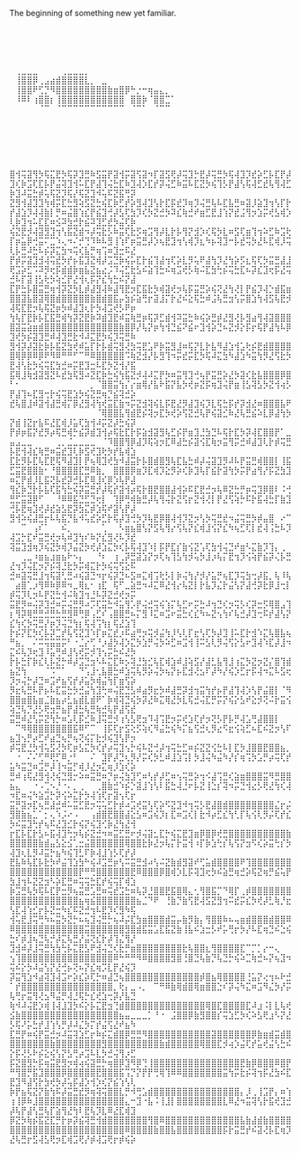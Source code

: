 The beginning of something new yet familiar.
⠀⠀⠀⠀⠀⠀⠀⠀⠀⠀⠀⠀⠀⠀⠀⠀⠀⠀⠀⠀⠀⠀⠀⠀⠀⠀⠀⠀⠀⠀
⠀⠀⠀⠀⠀⠀⠀⠀⠀⠀⠀⠀⠀⠀⠀⠀⠀⠀⠀⠀⠀⠀⠀⠀⠀⠀⠀⠀⠀⠀
⠀⠀⠀⠀⠀⠀⠀⠀⠀⠀⠀⠀⠀⠀⠀⠀⠀⠀⠀⠀⠀⠀⠀⠀⠀⠀⠀⠀⠀⠀
⠀⠀⠀⠀⠀⠀⠀⠀⠀⠀⠀⠀⠀⠀⠀⠀⠀⠀⠀⠀⠀⠀⠀⠀⠀⠀⠀⠀⠀⠀
⠀⠀⠀⠀⠀⠀⠀⠀⠀⠀⠀⠀⠀⠀⠀⠀⠀⠀⠀⠀⠀⠀⠀⠀⠀⠀⠀⠀⠀⠀
⠀⢀⣀⣀⣀⠀⠀⠀⠀⢀⣀⣀⣀⡀⠀⠀⠀⠀⠀⠀⠀⠀⠀⠀⠀⠀⠀⠀⠀⠀
⠀⢸⣿⣿⡿⢀⣠⣴⣾⣿⣿⣿⣿⣇⡀⠀⣀⠀⠀⠀⠀⠀⠀⠀⠀⠀⠀⠀⠀⠀
⠀⢸⣿⣿⠟⢋⡙⠻⣿⣿⣿⣿⣿⣿⣿⣿⣿⣷⣶⣿⡿⠓⡐⠒⢶⣤⣄⡀⠀⠀
⠀⠸⠿⠇⢰⣿⣿⡆⢸⣿⣿⣿⣿⣿⣿⣿⣿⣿⣿⣿⠀⣿⣿⡷⠈⣿⣿⣉⠁⠀
⠀⠀⠀⠀⠀⠈⠉⠀⠈⠉⠉⠉⠉⠉⠉⠉⠉⠉⠉⠉⠀⠈⠉⠁⠀⠈⠉⠉⠀⠀
⠀⠀⠀⠀⠀⠀⠀⠀⠀⠀⠀⠀⠀⠀⠀⠀⠀⠀⠀⠀⠀⠀⠀⠀⠀⠀⠀⠀⠀⠀
⠀⠀⠀⠀⠀⠀⠀⠀⠀⠀⠀⠀⠀⠀⠀⠀⠀⠀⠀⠀⠀⠀⠀⠀⠀⠀⠀⠀⠀⠀
⠀⠀⠀⠀⠀⠀⠀⠀⠀⠀⠀⠀⠀⠀⠀⠀⠀⠀⠀⠀⠀⠀⠀⠀⠀⠀⠀⠀⠀⠀
⠀⠀⠀⠀⠀⠀⠀⠀⠀⠀⠀⠀⠀⠀⠀⠀⠀⠀⠀⠀⠀⠀⠀⠀⠀⠀⠀⠀⠀⠀
⠀⠀⠀⠀⠀⠀⠀⠀⠀⠀⠀⠀⠀⠀⠀⠀⠀⠀⠀⠀⠀⠀⠀⠀⠀⠀⠀⠀⠀⠀


⣿⢺⢭⣽⢻⡳⢯⣍⣟⡳⢯⡽⣹⣛⠷⣫⣭⡟⣽⢺⡭⣽⢫⣽⠲⡏⣽⣫⢟⡼⢭⣹⡓⣟⡼⢭⣛⡳⢯⢼⣹⡹⣞⡵⣋⡧⣏⡟⡼⣹⢎⡷⣩⢏⣏⡧⡟⣬⢽⣹⢺⠥⣏⡟⣼⢹⢬⣓⣏⠷⣹⢼⡱⣏⡞⡽⢬⣋⠷⣭⠧⣏⣝⡳⢮⢹⡣⡟⣼⢣⢯⢼⣋⣞⢧⢻⢼⣋⡷⣹⠼⣭⣓⡾⢥⢯⣝⡹⢯⡜⢯⣝⣹⠺⢥⠯⣝⣯⢛⡽
⣝⣻⢺⣼⣹⣹⢳⢾⡭⣏⣓⣻⢵⣫⣝⣓⢮⣏⡷⣋⡞⡵⣻⢼⣹⢣⡗⣏⡯⣞⡹⢶⡹⢬⣛⢧⠧⣏⣧⣛⠶⣽⡸⣵⣹⢲⢣⡏⡗⡞⣼⣱⡹⢼⢼⣷⡇⡛⠶⣬⣿⢱⣎⡟⣮⣹⢚⡼⣣⢏⣳⡹⢎⡳⣝⣚⡳⠽⣎⢷⣚⠞⣶⣋⣟⣸⢱⡝⣞⣨⢻⡲⣱⡭⢞⣣⢾⡱⢇⡷⣹⢲⠥⣏⣏⠶⣪⠽⣳⣚⡗⣮⠽⣹⣋⣞⡳⣬⢏⡷
⢮⣝⣟⡺⢼⣽⣻⣹⢲⢣⣯⣝⣾⠲⡼⢭⣗⡣⠷⣭⢏⣗⡫⢶⣩⢻⡼⣇⡗⡧⢻⡝⣺⡱⢎⢯⡳⣇⠶⣫⢏⣶⢹⢲⠵⣋⠷⣩⢗⡏⡶⣥⡿⢚⣭⠍⣉⠱⢄⠲⠌⡚⢙⠹⠷⠧⣻⢸⢱⠏⡶⣭⣛⡼⡱⢦⣟⣹⢲⢣⢾⡹⣆⠳⡦⢽⣹⠒⡧⣞⢭⡳⣜⠧⣏⢾⡸⢭⢇⡧⣛⠼⣓⠧⡮⡽⣍⣳⠲⢭⢎⣧⡛⢶⢩⠶⣹⣒⠯⣜
⡟⡾⡭⣽⣹⣺⢼⢭⣞⡳⡞⡦⣯⣹⣝⢾⡼⣩⣙⡷⢮⡥⣏⡗⣮⢹⣼⢲⢏⡵⣇⡻⢥⠟⣼⢳⡹⣜⢳⡵⡫⣆⢯⢏⡳⣭⣛⣼⣸⢟⣩⡵⣋⠩⠽⡻⢖⡯⣾⣾⡷⣶⣧⣝⣦⣔⡨⠹⢬⣋⣗⣣⠮⣵⢹⣓⠮⢶⣩⢞⡣⢷⠬⣏⣳⢓⡮⢭⣓⣏⠦⡽⣎⣹⢖⡯⣜⢭⣚⠧⡏⣽⢸⣣⢗⡳⢵⣊⡟⣜⢺⢆⡯⡝⣎⢳⣓⠮⡝⣼
⣏⡟⣓⡧⣿⣭⣛⢶⢺⡽⣝⡳⣇⡾⣼⣻⢼⠷⣼⢻⣟⡲⣏⣯⣗⡳⢾⣽⢞⡲⢧⡯⣭⣛⡵⢮⢝⣜⢳⢜⡇⡟⣮⡹⢼⡑⣾⣯⣶⣿⣿⣽⣧⣿⣽⢿⣿⣾⣿⣿⣿⣿⣿⣷⣿⣾⣿⣯⡤⣳⡮⣵⢛⡖⣽⣸⡍⡗⣜⠮⣕⢯⣓⠾⣨⢧⣛⣲⢣⡭⣿⣱⢳⢼⣫⢧⣟⡺⢼⢯⣏⣟⡲⢧⢯⣝⡶⡳⠾⣼⣹⢆⡗⡳⢼⣩⢞⡣⠟⡶
⢳⢧⡏⣟⡷⡧⣏⣯⣛⢾⢳⡽⣝⣟⡷⠽⣾⣹⣟⠾⣭⢷⣛⡶⢯⡽⣋⣾⢺⠽⣭⣓⠷⢮⡵⣛⡾⣜⣻⢜⡧⣻⣴⢻⢼⣽⣿⣿⣿⣿⣽⣭⣵⣶⣾⣿⣿⣿⣿⣿⣿⣿⣿⣿⣿⣿⣿⣿⣷⣿⡿⡜⢧⡝⡶⢳⢺⣙⣮⠝⣮⠖⣹⢺⡵⣙⠦⣝⡺⡕⡯⡖⢯⡟⣼⢳⠧⡿⣹⢞⡳⡮⣽⣹⣛⠾⢼⣹⣛⣗⠺⠼⣍⣟⡳⢮⡹⢭⣛⠷
⣻⢺⡽⡼⣽⣗⡷⡧⣯⣝⣳⢞⠾⣥⡏⡗⡧⣾⢭⣻⢜⣳⢭⣟⣡⠟⡷⣭⣻⣸⠶⢯⡝⣇⡗⣧⠻⣼⣱⢺⣡⢗⡮⣟⣾⣿⣿⣿⣿⣿⢿⡿⡿⠿⡿⠟⠻⠿⠛⠛⠋⠉⠛⠿⣿⣿⣿⣿⣿⠩⢷⣝⣺⡜⡧⣻⢹⠲⡭⣞⡭⣏⡳⢯⠼⣍⣳⠳⣼⣱⠳⣭⢳⡻⣜⢫⣗⡳⣟⢼⢣⣗⡳⢮⢭⣏⣳⣚⠶⡭⣟⣹⣒⠧⣏⡳⣝⢺⡜⣯
⣯⢿⣸⢷⣺⣽⣻⣝⠧⣞⣳⢯⣻⠴⣝⣏⡷⣓⢮⢳⣯⣝⡺⢼⠼⣍⡟⡳⠶⣭⢻⣹⢚⢦⡟⣭⣛⡵⣜⡳⣽⢎⣗⣧⣿⣿⣿⡿⣿⠃⠂⠀⠀⠀⠀⠀⠀⠀⠀⠀⠀⠀⠀⡀⠈⣿⣿⣭⢳⡌⡔⣶⢿⡜⣧⠗⣯⡝⣧⡳⢞⡶⣝⡯⢶⣹⢬⡟⣶⢸⣣⢽⣣⡳⣝⢺⢴⡣⡟⣼⢹⠦⣏⣻⢒⡗⢮⢭⣟⣱⡳⢮⣝⣛⢶⡙⣮⢽⣚⡵
⣞⢧⣿⣸⠾⣽⢺⣼⣛⢾⡍⡿⣜⣻⢼⢳⢞⣭⣏⣷⠲⡭⣝⣺⢽⢮⣇⡯⣟⣜⡻⣼⣹⢮⡹⣇⢯⣓⡯⡞⡽⣺⣜⠶⣿⣿⣿⣧⠟⠀⠀⠀⠀⠀⠀⠀⠀⠀⠀⠀⠀⠀⠀⠀⠈⢿⣿⣿⣧⢻⣾⣟⡮⢽⡲⣏⡳⢞⡵⢫⣝⣚⢧⡟⢮⣽⣊⠷⣜⢧⣛⣮⠵⣇⡿⣼⢳⡳⡝⣾⢸⣝⡖⣧⠯⣜⣏⢾⡸⣥⢏⣳⢺⠼⡭⣝⡼⣓⢮⡽
⡟⡾⡶⣯⡝⣞⡻⡴⢯⣛⢾⡓⣮⡽⣾⣹⢺⡴⢯⣗⣏⡗⡯⣵⣺⣽⣻⢧⣋⡮⡟⣶⣹⣘⣳⣙⠧⢯⡗⣏⡳⡽⢼⣏⣿⣿⡟⠁⣀⣤⣠⣀⣀⠀⠀⠀⠀⢀⡀⣈⣀⣀⣀⣀⠀⠈⠹⣿⣿⢻⡿⣼⡹⢯⢵⡲⣏⠿⣼⣓⡮⣽⢪⣏⢷⡲⣭⢻⡭⣚⠾⣼⣹⢇⡗⡾⢭⣛⡧⣟⢺⢼⣎⢷⣛⠶⣭⣞⣹⢇⡷⣫⢞⣹⢗⡳⡞⣧⢾⣱
⣏⣗⡻⡧⣏⢧⣏⣟⢯⠻⣼⣹⡇⡟⢦⢿⣹⢞⣳⠺⣼⣭⡗⡧⣿⣾⣿⣻⢧⣏⣧⣓⠾⡼⢬⣽⣹⡻⠼⠧⡟⣭⣛⢾⣿⣿⡇⢸⣯⣋⣭⣟⣿⣿⣷⠂⠘⣿⣿⣿⣿⣏⣛⠿⣷⡀⠀⣿⣿⣿⡿⣶⡹⣏⢾⡹⣕⡻⡵⢎⡷⣹⢧⡏⣮⡗⣽⢳⡳⡭⡟⣴⢻⡜⡯⣝⣳⣹⠶⣍⡟⣾⡸⣇⣯⢝⡧⣞⡽⣚⡧⣏⢿⣸⢎⡿⡱⢧⡟⣼
⢻⣎⡷⣙⡗⡧⣧⢏⣯⢳⣓⢮⡽⣭⣛⡞⡼⢯⡞⣽⢺⡴⢯⡗⣿⣟⣿⣿⣼⢺⡵⠯⣏⣟⣚⡲⢧⠿⣝⣓⡛⡶⢭⣹⡿⣿⠇⠨⢚⣛⣋⣭⣽⡿⠋⠀⠀⠘⠿⠿⣯⣙⣋⣙⢖⡇⠀⢹⡿⢛⢾⣷⣛⡼⢧⢻⢬⡗⣝⢫⡖⣝⢺⢜⡇⡟⣜⢫⢵⡓⠯⡗⣯⢼⣓⡏⣷⣹⢚⡧⣟⢶⣹⢞⡼⣞⣵⣣⣟⡽⣳⣍⡾⣱⢯⠞⣽⢣⡟⡼
⣻⢺⠵⢮⣼⣛⡖⠧⢧⣯⡙⣧⠺⢥⣞⡵⣋⡗⢯⡼⣹⢚⡳⡹⢧⣟⡿⣿⢼⢺⡹⣝⡲⢣⡳⢭⣛⣞⠲⣬⢭⣛⡳⡾⣤⣿⠀⠔⠉⠀⠀⠉⠀⢠⠎⠁⠀⠀⠮⡀⠀⠀⠀⠀⠀⢁⠀⠀⠣⣶⣦⣿⢣⡝⣫⢧⢻⡔⢫⢧⡝⣎⢾⣸⢪⡝⣎⠳⢦⣋⢏⡇⣞⢼⢨⣓⠧⡹⢼⣩⡓⣏⠞⣭⣛⢞⡲⢧⠾⣹⢳⠎⠷⡝⣎⣻⢜⠧⡹⣞
⢽⣭⣹⣺⢶⡹⢮⣝⡳⢾⡹⣬⣝⡳⢞⡼⣱⣍⡳⢎⡧⢯⢼⣹⠱⡇⡯⡟⣏⡎⣷⢪⣝⢡⢏⣳⢺⢬⣙⠞⣶⠣⣍⣷⡹⢹⡄⢀⠀⠀⠀⢀⣀⠰⣶⣦⣰⣶⣦⠗⠢⡄⠀⠀⠘⠆⠀⢰⢀⡽⣛⣽⣱⡝⡲⢏⢦⢹⣣⢳⡺⢥⡳⣸⡰⢧⡍⣟⢲⡹⢪⢵⡟⣮⡽⢌⡧⣛⣜⢲⡹⢬⣏⡲⡝⡮⢽⣘⣗⡳⡭⢾⣍⡗⡳⢮⢭⢫⣕⠯
⣚⠶⣽⢭⣛⣸⢲⢯⣽⢃⣛⠴⢮⣽⣙⠲⡖⢮⡽⣙⠦⣫⠶⣍⢾⢩⢗⡣⡇⡷⢬⢳⡜⡺⡜⣥⡛⢦⣏⡹⢭⣳⢒⡼⣯⡀⢧⠸⢧⠀⣴⣿⢁⡰⢻⠿⠷⡿⠿⠲⣀⢿⣆⠂⢰⣏⠀⢯⠋⣀⣵⣛⠲⠼⣍⠿⣜⢺⡔⢧⣝⡇⡗⣧⡹⣌⡗⣬⢣⡝⣼⢚⡽⣗⡿⣸⢒⡇⡾⢭⡹⢇⡲⠧⡟⣝⣓⢺⠬⢷⣹⢲⣘⠧⡽⣝⣚⢞⡲⡭
⣭⣟⡻⠶⢬⡽⣹⣚⠶⡭⢬⣛⡻⠴⡩⢏⣭⣓⠺⣥⢻⡡⡟⢬⣚⢭⢮⢱⡍⢧⣋⠖⡭⣓⠼⢲⣙⢎⡲⢭⡣⢎⡽⣒⡫⢿⣿⣠⢹⡆⢻⡽⢿⣛⣛⣚⣛⣓⣛⣻⠿⢛⡿⢠⣋⠎⢠⣿⣿⣛⠦⡍⣻⠸⣍⠶⣩⠖⣭⣓⢎⣎⠳⠦⣝⢢⢳⠎⢧⣚⡼⣹⢒⠯⡞⣼⢣⡝⣎⢳⢎⡳⢭⣛⡜⡶⡹⢬⣙⢳⡆⢯⢼⢩⢳⡆⢯⣜⣱⢹
⡗⡮⡝⣏⡳⢎⡧⡽⣉⡞⢧⢫⣝⣹⠱⡏⡶⣍⣞⡰⠯⣴⢛⡲⢭⡺⣬⢳⡸⢣⢇⡏⣖⢣⢏⡳⡼⣹⢸⠥⣏⡗⣺⠱⣍⢧⣿⣧⢦⠛⣦⡀⠀⠌⠭⢭⣭⣭⡭⠃⠐⣈⡔⢋⠘⡰⣼⡳⢼⡱⣍⡳⣱⡛⢬⡳⠵⣋⠶⣩⢺⢸⠭⣣⢇⡻⢬⢫⡕⣣⠖⣹⢼⠱⣏⡼⣸⠲⣍⠮⢧⡹⢖⣹⠸⣥⢛⠾⣸⢣⢞⡭⡺⢹⢢⡭⣓⠮⣜⡳
⡗⡧⣓⡏⡷⣎⢇⡧⣝⡓⠾⡼⣩⣙⣲⠣⠧⣍⣏⠷⡢⢽⣘⣳⣊⢧⣏⢾⣱⠾⣸⢵⣫⡜⣼⣃⣧⢻⣸⢰⣍⡳⣝⡲⣝⡌⣿⢹⣾⣦⣝⢳⠀⠀⠀⠈⠩⠉⠁⠀⠀⠙⢡⣸⢂⣧⣿⣓⠾⣱⢭⢧⡻⡵⢬⡳⢦⡝⡦⣏⣺⢜⣢⠏⡼⠳⡜⢮⡱⣋⡖⡯⢼⠲⣍⠧⣫⢖⡹⡲⢬⡓⡼⣙⠶⣩⠞⣦⢫⡞⡼⣥⡳⢾⣬⢳⡏⣶⢫⡵
⡻⣖⢧⣛⠧⡟⡦⠧⣏⣭⣓⡳⣚⣬⢳⣹⢓⠶⢬⣟⣙⣣⠾⣴⡻⣖⡳⠾⣼⣛⡽⣺⢲⣭⢳⡞⡦⡟⣼⢹⢼⡱⢣⡟⣬⣿⡇⠈⠻⣿⣿⣶⣿⣧⣶⣈⣷⣦⡴⣃⣦⣾⣇⣾⠟⠁⡷⢾⢽⣙⢮⡳⡽⣜⠷⣍⢿⣜⡳⣇⢯⣚⢬⣏⡛⡭⡝⢮⡕⣣⠞⣕⡺⢝⠬⡗⣭⢪⢵⣙⢧⡙⣜⡣⢟⣲⡛⣦⡟⣼⣓⢧⣛⢷⣚⢧⡟⣼⢫⣞
⣭⣛⠾⣜⢣⡭⣝⢳⡓⠶⣡⢇⡯⣊⠷⣸⢭⣛⡺⢰⢣⣣⢟⣲⠹⢼⢩⣟⡲⡭⢞⣱⢏⡞⡲⢝⡣⡟⡧⡛⢼⣡⢛⣼⣿⣿⡇⠀⠀⠀⠉⠻⢿⣿⣿⣿⣿⣿⣿⣿⣯⠿⠋⠉⠀⢸⡯⢏⡖⣫⢕⡫⢵⢎⠻⣬⣓⢮⠳⡍⣦⢫⣚⢆⡻⣔⠫⣖⢪⢵⣋⠦⣏⠮⣝⡲⢣⠏⣦⣹⢢⡛⡴⣋⠞⣴⣙⢦⡛⢦⢝⢮⡍⣗⡺⢮⣹⢣⡟⡲
⡾⢭⣟⣘⡳⢺⢥⣫⢜⡳⢏⡶⣣⣍⡳⢎⡞⡴⢭⣹⢢⡓⢮⠧⣝⢚⡼⢲⢭⣓⣋⠶⡮⣝⣝⢪⣓⠧⡇⣏⡳⣸⣿⣿⣟⣿⣿⣦⡀⠀⠐⠀⠌⠌⢋⠛⢟⡋⠿⡐⠃⠀⠀⠌⠀⣹⡟⡼⣙⢆⡻⡜⡭⢎⡳⣃⠾⣸⣱⢩⡇⡳⣸⢬⠳⣬⠳⡜⡎⢶⢩⡳⣡⡛⡴⢭⢏⡞⣥⠳⣭⣙⠶⣩⡛⡼⢸⠲⣭⡋⢾⡸⣜⡲⣍⢶⡸⣱⢎⡵
⣛⠾⢰⢯⣜⣻⢺⢜⢮⣙⣻⡒⠵⠶⣭⣛⠶⡙⡶⢬⣳⣹⢋⠶⢣⡞⡼⣋⠶⢢⢭⣛⡵⢲⠪⣼⢩⣛⢎⣵⣶⣿⣿⣿⣭⠻⣛⣿⣿⣦⣄⠀⠀⠐⠠⢉⠢⡘⠐⠄⡀⢀⠀⠀⢀⣿⣷⣚⠱⡮⡑⣽⣸⢱⢣⠇⣯⣓⢼⣘⠖⡧⣝⢸⣑⡎⢽⠲⡭⣙⢺⣔⡣⢟⣜⢳⢎⢼⠲⣏⠶⢬⠳⣵⣩⡓⡽⢪⠵⣍⡗⡳⢼⢱⢏⡖⣽⢢⢏⡖
⣭⡛⣽⡲⣏⢦⣛⣼⣚⠾⠥⣭⣋⣟⡲⢭⢥⣋⡗⡾⠴⣩⢞⣭⢣⢏⡵⠫⣝⣹⠺⢲⢭⡣⣟⣼⣿⣾⣿⣿⣿⣿⣿⣿⣿⣿⣌⡖⡬⣻⣿⣷⣦⣁⠁⡂⢄⠱⡨⠔⠠⠀⠀⢠⣾⣿⣟⣿⣿⣼⣕⣣⠶⣩⢮⡹⡆⣏⠶⣩⢎⡇⣗⠺⡴⣋⣎⢳⢃⡏⢧⢪⢇⡻⡬⢏⡞⣎⡳⠮⣭⣹⢓⡞⢦⠯⣜⣹⣊⡗⢮⡝⢮⣹⢊⡷⣜⢳⣜⢺
⡖⣏⡧⣏⡗⣣⠦⣯⢼⣹⢓⡲⢧⡮⣝⣚⠲⠶⣭⣋⣛⠖⡺⢬⣽⣂⣏⡓⢮⣍⣟⣹⣶⡿⣿⡿⢞⣛⣿⣿⣿⣿⣿⣿⣿⣿⣿⣿⣷⣿⣿⣿⣿⣿⣷⣾⣤⣣⣕⣪⢁⣒⣬⣿⣿⣿⣿⣿⣿⢿⣿⣿⣗⡷⣜⡲⢧⡍⡗⣭⢺⠰⡏⡷⣱⢓⡎⢧⢫⡝⣲⠫⢎⡵⣭⢓⡎⡳⢼⣹⢆⣇⡻⠼⣭⡓⣦⠳⢮⢹⣃⠏⡷⢼⣸⢱⡣⢏⡞⡼
⣟⣧⠷⢧⣏⡧⣗⡳⠞⣬⢹⣱⣳⠓⢮⠼⣩⣛⡶⢣⠭⣭⣛⣺⠴⢣⠬⣝⣷⣾⣻⣽⠞⢋⣥⣾⣿⣿⣿⣿⠟⢹⣿⣿⣿⣿⣿⣿⣿⣿⣿⣿⣿⣿⣿⣿⣿⣿⣿⣿⣿⡟⠛⢛⣿⣿⣿⣿⣿⣿⣟⠿⣿⣿⣿⡿⣿⢾⡱⣇⡯⢽⣹⢖⡳⠮⣵⣛⢶⣚⡵⢯⣝⢶⡛⣮⢥⡟⣳⣸⢲⠧⣝⣝⣲⠣⡵⣏⣛⠶⢭⢭⣓⣏⡞⢮⢭⡏⢾⣱
⡷⣩⣛⢧⡳⢯⠧⣏⡟⣒⡻⢦⣭⣛⣡⣛⠶⢭⣞⣩⣓⠶⢧⡽⣘⣿⣿⣟⣯⣿⢿⣄⢂⢻⣿⣯⡉⠙⢿⡏⢀⡾⣿⣿⣿⣿⣿⣿⣿⣿⣿⣿⣿⣿⣿⣿⣿⣿⣿⣿⣿⣦⢶⣮⣿⣿⣿⣿⣿⣿⣿⣦⣈⠙⠟⠀⢘⣷⡙⣷⢫⣟⢼⣫⣝⣻⢲⠭⣞⡭⣎⡳⢞⡼⣃⢷⡘⣖⢣⣏⢼⢱⣊⡖⡧⣝⣒⠳⣎⠯⣝⣚⢲⠧⣟⡹⢎⣻⠳⢯
⢺⢥⣟⣸⢭⢛⠳⠦⣭⡳⣝⡓⠦⢦⣹⢬⣛⡓⢦⠼⡬⣏⣳⣶⣿⣿⣿⣾⣭⡤⣷⡻⣷⡄⢻⣿⣿⠷⠦⢤⣶⣾⣿⣿⣿⣾⣿⣿⠿⠿⣿⣿⣿⣿⣿⣿⣿⣿⣿⣿⣿⣿⣭⣿⣿⣿⣿⣿⣿⣻⣿⣾⣯⣭⣡⣏⣯⣝⣷⢸⣧⠮⣱⣒⡣⠞⡥⢛⡖⡳⡜⠧⣏⢶⣙⠮⣑⢮⣓⠎⡾⣸⢦⣙⢧⡚⡼⣍⢧⣛⡜⣬⢝⣎⡗⡼⢹⣌⢻⡜
⣹⣺⠾⡼⣸⢭⣛⢳⣳⢓⡧⣍⣟⣣⠟⣺⢬⣙⢎⣗⡛⣶⣿⣿⣿⣿⣿⣿⣿⣿⣗⢧⣿⣿⣆⢻⣿⣿⣿⣿⣏⠉⡉⡁⡔⠒⢄⠀⠀⢢⢹⣿⣿⣿⣿⣿⣿⣿⣿⣿⣿⣿⣿⣿⣿⣿⣿⠿⠓⠛⠛⠻⠿⣿⣿⣿⣿⣻⣿⢘⣿⣙⢧⣷⡙⢧⣙⡓⢮⠵⣉⢷⣚⠦⡝⢦⣹⠲⢭⠮⡕⡳⠼⣬⢣⡝⣜⢚⡦⢝⠦⡝⣎⢶⡩⣇⡟⣜⢮⡹
⡽⣭⢻⣱⠺⣴⢽⣹⢼⣩⠖⡵⣎⡵⢏⡓⠶⣼⣙⢦⣿⣿⣿⣿⣿⣿⣿⣿⣿⣿⣿⣿⣿⡾⣿⣦⢿⣿⣿⣿⣿⢘⣥⡝⢔⢲⠦⠗⣚⠁⡞⣿⣿⣿⣿⣿⣿⣿⣿⣿⣿⣿⣿⣿⣿⣿⣿⡀⢗⡄⣀⠠⡀⠀⠉⠛⠿⣷⢿⣾⣿⢿⣶⣿⣿⣑⠎⡽⢬⠳⣍⠶⣩⠻⣌⡳⡜⡭⢧⢛⡖⣭⢻⢜⣢⠻⣬⡛⢼⣘⢯⡓⣎⢞⣱⢒⡽⡜⣧⣙
⢷⠺⠼⢬⣟⡱⢾⢸⢼⣸⣹⡳⠮⡕⡧⣍⣟⣲⢙⣾⣿⣿⣿⣿⣿⣿⣿⣿⣿⣿⣿⣿⣿⣿⢿⣿⣏⣿⣿⣿⣿⣏⠼⣰⠨⡇⣇⢧⢞⣪⣷⣿⣿⣿⣿⣿⣿⣿⣿⣿⣿⣿⣿⣿⣿⣿⣿⣿⣦⣤⣀⣀⣀⡁⠘⠐⠀⣨⣿⣿⡿⣷⣻⣿⣿⡎⢭⣱⣋⡳⢎⠵⣣⢟⣰⠣⡝⣜⡣⢯⠜⡥⣓⡞⣸⢱⢣⡛⡼⠼⣌⡳⡍⡞⣬⢫⣜⠞⣦⠳
⣏⣛⡟⠶⢮⡟⣭⣚⡲⠼⣭⢽⣱⣋⡖⠷⡮⣍⣾⣿⡿⣛⣛⠻⣿⣿⣿⣿⣿⣿⣿⣿⣿⣿⣿⣽⣿⣿⣿⣿⣿⣿⡿⣷⣶⣾⣭⣾⣿⣿⣿⣿⣿⣿⣿⣿⣷⣿⣿⣿⣿⣿⣿⣿⣿⣻⣿⣿⣿⣿⣿⣿⣿⣿⣿⣷⣾⣿⣿⣿⣿⣿⢿⣿⣿⣏⡺⢴⡱⣬⢏⡞⣥⢞⣬⢣⣓⠮⡕⡯⢜⡣⠗⡮⣕⢮⢣⡝⣣⢛⡴⣩⠧⣇⡳⣚⢬⢻⡰⣋
⡯⣝⣿⣻⡓⡯⢶⣭⣟⣻⡲⢾⢴⢮⣽⣛⡓⢶⣿⡿⣹⠻⡿⢙⢸⣿⣿⣿⣿⣿⣿⣿⣿⣿⣿⣿⣿⣿⣿⣿⣟⣷⡿⣿⣿⣿⠿⣿⡟⠛⢻⣿⡛⣯⣹⣿⣿⣿⡿⣿⣿⣿⣿⣿⣟⣿⣿⣿⣯⢩⡙⡝⡟⡟⢛⢿⢹⠿⠿⣿⣿⣿⣿⣿⣿⣿⣭⢳⡭⣗⡮⢽⢲⡯⣜⣳⠮⣏⣟⣹⠻⣼⢫⡗⣳⢞⡳⡼⢥⡯⣼⡱⢺⡱⢎⡝⣮⢱⢣⢇
⡷⡟⣦⢯⣝⡝⣷⢳⠯⡼⣭⣛⣞⡻⢶⢽⢭⣿⣿⣇⡛⠺⢛⣡⣾⣿⣿⣿⣿⣿⣿⣿⣿⣿⣿⣿⣿⣿⣿⣿⡄⡸⢀⢸⣩⡟⡄⠶⢱⢰⢸⡿⠷⣸⣿⣿⣿⣿⣿⣿⣿⣿⣿⣿⣿⣿⣿⣿⣿⣄⠒⣹⠐⣧⠨⢸⣸⡇⣿⣿⣿⣿⣿⣿⣿⣿⣇⠿⣜⠲⣭⢽⢣⡗⣯⢞⣹⣚⡼⢧⡟⣼⢣⣛⢧⡏⣵⢻⣜⢳⠇⣟⢧⡹⣇⠿⣜⣏⢾⣹
⡿⣝⡳⢷⡮⣯⣝⣏⡛⡗⡶⡽⣮⢽⣛⢺⣾⣿⣿⣿⣿⣿⣿⣿⢻⣿⠿⣿⣿⣿⣿⣿⣿⣿⣿⣿⣿⣿⣿⣿⣧⣷⣼⣾⣷⣿⣿⣿⣿⣿⣿⣿⣿⣿⣿⣿⣿⣿⣿⣿⣿⣿⣿⣿⣿⣿⣿⣿⣿⠿⣿⣿⣿⣿⣷⣿⣿⣧⣿⣿⣿⣿⣿⣿⣿⣿⡯⡗⣭⣛⡞⠮⣽⢜⡧⣏⢶⡹⣜⢧⣛⡖⣫⢼⣣⢟⡲⣏⢾⣩⢟⡜⡾⢼⣩⢟⡖⡾⢮⡵
